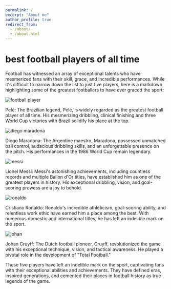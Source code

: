 ```yaml
---
permalink: /
excerpt: "About me"
author_profile: true
redirect_from: 
  - /about/
  - /about.html
---
```


<h1>best football players of all time</h1>










 Football has witnessed an array of exceptional talents who have mesmerized fans with their skill, grace, and incredible performances. While it's difficult to narrow down the list to just five players, here is a markdown highlighting some of the greatest footballers to have ever graced the sport:










 

![football player](https://www.realmadrid.com/img/cc_1280px/pele_20221229081905.jpg)










 

 Pelé: The Brazilian legend, Pelé, is widely regarded as the greatest football player of all time. His mesmerizing dribbling, clinical finishing and three World Cup victories with Brazil solidify his place at the top.




![diego maradona](https://static01.nyt.com/images/2020/12/01/opinion/01rotulo-01/01rotulo-01-mediumSquareAt3X.jpg)


 

 Diego Maradona: The Argentine maestro, Maradona, possessed unmatched ball control, audacious dribbling skills, and an unforgettable presence on the pitch. His performances in the 1986 World Cup remain legendary.


![messi](https://cdn.britannica.com/35/238335-050-2CB2EB8A/Lionel-Messi-Argentina-Netherlands-World-Cup-Qatar-2022.jpg)

 

 Lionel Messi: Messi's astonishing achievements, including countless records and multiple Ballon d'Or titles, have established him as one of the greatest players in history. His exceptional dribbling, vision, and goal-scoring prowess are a joy to behold.


![ronaldo](https://e0.365dm.com/17/12/2048x1152/skysports-cristiano-ronaldo-real-madrid-football_4178227.jpg?20171209155617)
 

 Cristiano Ronaldo: Ronaldo's incredible athleticism, goal-scoring ability, and relentless work ethic have earned him a place among the best. With numerous domestic and international titles, he has left an indelible mark on the sport.


![johan](https://assets.goal.com/v3/assets/bltcc7a7ffd2fbf71f5/blt6208719b8aa55c7f/62fed65e81992935c2e84852/jq2yyzvabv761039zb60jy9u4.jpg?auto=webp&format=pjpg&width=3840&quality=60)
 

 Johan Cruyff: The Dutch football pioneer, Cruyff, revolutionized the game with his exceptional technique, vision, and tactical awareness. He played a pivotal role in the development of "Total Football."













 


 These five players have left an indelible mark on the sport, captivating fans with their exceptional abilities and achievements. They have defined eras, inspired generations, and cemented their places in football history as true legends of the game.
